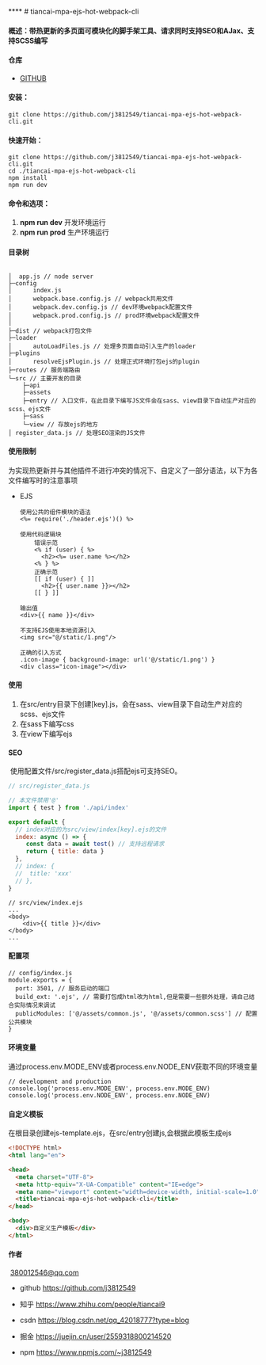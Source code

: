 ****  # tiancai-mpa-ejs-hot-webpack-cli

   #### 概述：带热更新的多页面可模块化的脚手架工具、请求同时支持SEO和AJax、支持SCSS编写

   #### 仓库

   * [GITHUB](https://github.com/j3812549/tiancai-mpa-ejs-hot-webpack-cli.git)

   #### 安装：

   ```
   git clone https://github.com/j3812549/tiancai-mpa-ejs-hot-webpack-cli.git
   ```

   #### 快速开始：

   ```
   git clone https://github.com/j3812549/tiancai-mpa-ejs-hot-webpack-cli.git
   cd ./tiancai-mpa-ejs-hot-webpack-cli
   npm install
   npm run dev
   ```

   #### 命令和选项：

   1.  **npm run dev** 开发环境运行
   2.  **npm run prod** 生产环境运行

   #### 目录树

   ```
   
   │  app.js // node server
   ├─config
   │      index.js
   │      webpack.base.config.js // webpack共用文件
   │      webpack.dev.config.js // dev环境webpack配置文件
   │      webpack.prod.config.js // prod环境webpack配置文件
   │
   ├─dist // webpack打包文件
   ├─loader
   │      autoLoadFiles.js // 处理多页面自动引入生产的loader
   ├─plugins
   │      resolveEjsPlugin.js // 处理正式环境打包ejs的plugin
   ├─routes // 服务端路由
   └─src // 主要开发的目录
       ├─api
       ├─assets
       ├─entry // 入口文件，在此目录下编写JS文件会在sass、view目录下自动生产对应的scss、ejs文件
       ├─sass
       └─view // 存放ejs的地方
   │ register_data.js // 处理SEO渲染的JS文件
   ```

   #### 使用限制

   ​	为实现热更新并与其他插件不进行冲突的情况下、自定义了一部分语法，以下为各文件编写时的注意事项

   * EJS
     ```
     使用公共的组件模块的语法
     <%= require('./header.ejs')() %>
     
     使用代码逻辑块
         错误示范
         <% if (user) { %>
           <h2><%= user.name %></h2>
         <% } %>
         正确示范
         [[ if (user) { ]]
           <h2>{{ user.name }}></h2>
         [[ } ]]
     
     输出值
     <div>{{ name }}</div>
     
     不支持EJS使用本地资源引入
     <img src="@/static/1.png"/>
     
     正确的引入方式
     .icon-image { background-image: url('@/static/1.png') }
     <div class="icon-image"></div>
     
     ```

#### 使用

1. 在src/entry目录下创建[key].js，会在sass、view目录下自动生产对应的scss、ejs文件
2. 在sass下编写css
3. 在view下编写ejs

#### SEO

​	使用配置文件/src/register_data.js搭配ejs可支持SEO。

```javascript
// src/register_data.js

// 本文件禁用'@'
import { test } from './api/index'

export default {
  // index对应的为src/view/index[key].ejs的文件
  index: async () => {
     const data = await test() // 支持远程请求
     return { title: data }
  },
  // index: {
  //  title: 'xxx'
  // },
}

```

````
// src/view/index.ejs
...
<body>
	<div>{{ title }}</div>
</body>
...
````

#### 配置项
```
// config/index.js
module.exports = {
  port: 3501, // 服务启动的端口
  build_ext: '.ejs', // 需要打包成html改为html,但是需要一些额外处理，请自己结合实际情况来调试
  publicModules: ['@/assets/common.js', '@/assets/common.scss'] // 配置公共模块
}
```

#### 环境变量
通过process.env.MODE_ENV或者process.env.NODE_ENV获取不同的环境变量
```
// development and production
console.log('process.env.MODE_ENV', process.env.MODE_ENV)
console.log('process.env.NODE_ENV', process.env.NODE_ENV)
```

#### 自定义模板

在根目录创建ejs-template.ejs，在src/entry创建js,会根据此模板生成ejs

```html
<!DOCTYPE html>
<html lang="en">

<head>
  <meta charset="UTF-8">
  <meta http-equiv="X-UA-Compatible" content="IE=edge">
  <meta name="viewport" content="width=device-width, initial-scale=1.0">
  <title>tiancai-mpa-ejs-hot-webpack-cli</title>
</head>

<body>
  <div>自定义生产模板</div>
</html>
```

#### 作者

​	380012546@qq.com

* github https://github.com/j3812549

* 知乎 https://www.zhihu.com/people/tiancai9
* csdn https://blog.csdn.net/qq_42018777?type=blog

* 掘金 https://juejin.cn/user/2559318800214520
* npm https://www.npmjs.com/~j3812549
